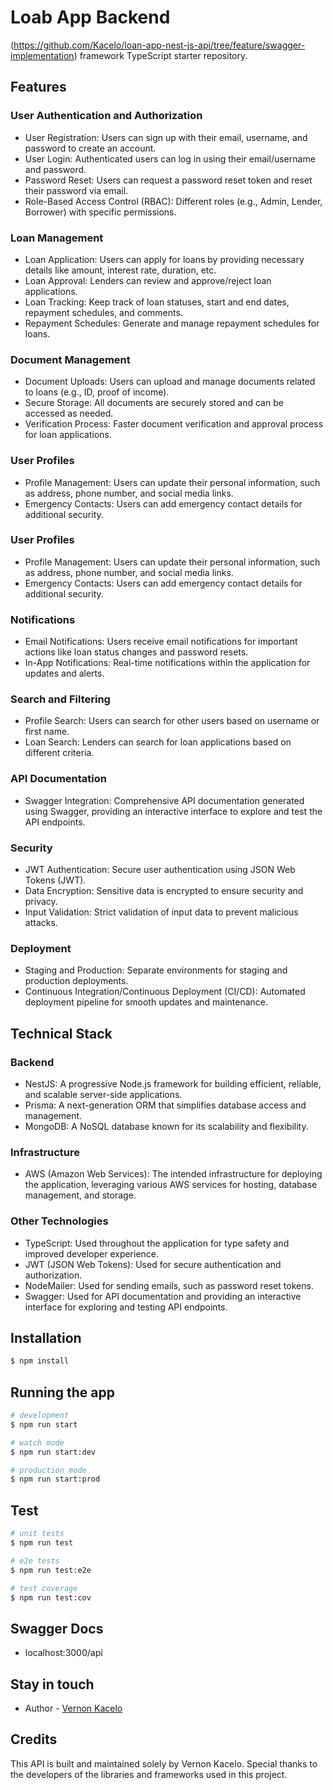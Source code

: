 
  <!--[![Backers on Open Collective](https://opencollective.com/nest/backers/badge.svg)](https://opencollective.com/nest#backer)
  [![Sponsors on Open Collective](https://opencollective.com/nest/sponsors/badge.svg)](https://opencollective.com/nest#sponsor)-->

# Loab App Backend 

(https://github.com/Kacelo/loan-app-nest-js-api/tree/feature/swagger-implementation) framework TypeScript starter repository.
## Features 

### User Authentication and Authorization

- User Registration: Users can sign up with their email, username, and password to create an account.
- User Login: Authenticated users can log in using their email/username and password.
- Password Reset: Users can request a password reset token and reset their password via email.
- Role-Based Access Control (RBAC): Different roles (e.g., Admin, Lender, Borrower) with specific permissions.
### Loan Management

- Loan Application: Users can apply for loans by providing necessary details like amount, interest rate, duration, etc.
- Loan Approval: Lenders can review and approve/reject loan applications.
- Loan Tracking: Keep track of loan statuses, start and end dates, repayment schedules, and comments.
- Repayment Schedules: Generate and manage repayment schedules for loans.

### Document Management

- Document Uploads: Users can upload and manage documents related to loans (e.g., ID, proof of income).
- Secure Storage: All documents are securely stored and can be accessed as needed.
- Verification Process: Faster document verification and approval process for loan applications.

### User Profiles

- Profile Management: Users can update their personal information, such as address, phone number, and social media links.
- Emergency Contacts: Users can add emergency contact details for additional security.

### User Profiles
- Profile Management: Users can update their personal information, such as address, phone number, and social media links.
- Emergency Contacts: Users can add emergency contact details for additional security.

### Notifications
- Email Notifications: Users receive email notifications for important actions like loan status changes and password resets.
- In-App Notifications: Real-time notifications within the application for updates and alerts.

### Search and Filtering
- Profile Search: Users can search for other users based on username or first name.
- Loan Search: Lenders can search for loan applications based on different criteria.

### API Documentation
- Swagger Integration: Comprehensive API documentation generated using Swagger, providing an interactive interface to explore and test the API endpoints.

### Security 
- JWT Authentication: Secure user authentication using JSON Web Tokens (JWT).
- Data Encryption: Sensitive data is encrypted to ensure security and privacy.
- Input Validation: Strict validation of input data to prevent malicious attacks.

### Deployment
- Staging and Production: Separate environments for staging and production deployments.
- Continuous Integration/Continuous Deployment (CI/CD): Automated deployment pipeline for smooth updates and maintenance.

## Technical Stack

### Backend 
- NestJS: A progressive Node.js framework for building efficient, reliable, and scalable server-side applications.
- Prisma: A next-generation ORM that simplifies database access and management.
- MongoDB: A NoSQL database known for its scalability and flexibility.
### Infrastructure
- AWS (Amazon Web Services): The intended infrastructure for deploying the application, leveraging various AWS services for hosting, database management, and storage.

### Other Technologies
- TypeScript: Used throughout the application for type safety and improved developer experience.
- JWT (JSON Web Tokens): Used for secure authentication and authorization.
- NodeMailer: Used for sending emails, such as password reset tokens.
- Swagger: Used for API documentation and providing an interactive interface for exploring and testing API endpoints.
## Installation

```bash
$ npm install
```

## Running the app

```bash
# development
$ npm run start

# watch mode
$ npm run start:dev

# production mode
$ npm run start:prod
```

## Test

```bash
# unit tests
$ npm run test

# e2e tests
$ npm run test:e2e

# test coverage
$ npm run test:cov
```
## Swagger Docs
- localhost:3000/api

## Stay in touch

- Author - [Vernon Kacelo](https://twitter.com/kammysliwiec)

## Credits 
This API is built and maintained solely by Vernon Kacelo. Special thanks to the developers of the libraries and frameworks used in this project.